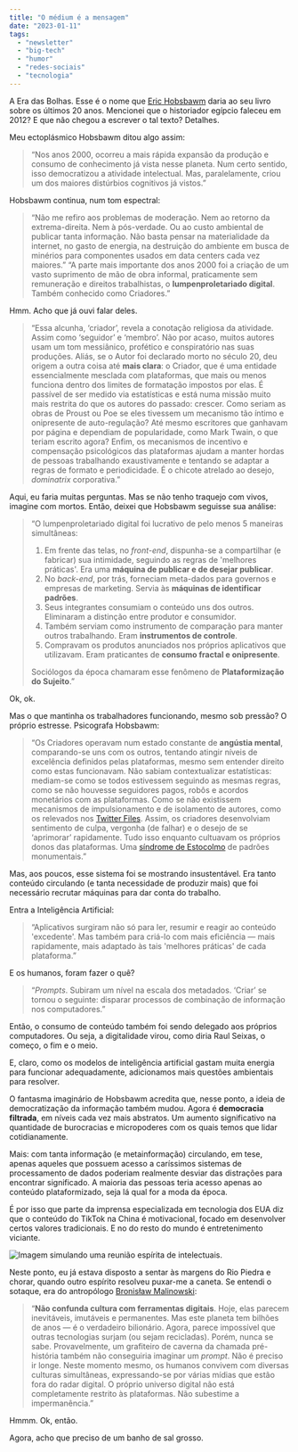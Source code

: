 ```yaml
---
title: "O médium é a mensagem"
date: "2023-01-11"
tags: 
  - "newsletter"
  - "big-tech"
  - "humor"
  - "redes-sociais"
  - "tecnologia"
---
```


A Era das Bolhas. Esse é o nome que [Eric Hobsbawm](https://pt.wikipedia.org/wiki/Eric_Hobsbawm) daria ao seu livro sobre os últimos 20 anos. Mencionei que o historiador egípcio faleceu em 2012? E que não chegou a escrever o tal texto? Detalhes.

Meu ectoplásmico Hobsbawm ditou algo assim:

> “Nos anos 2000, ocorreu a mais rápida expansão da produção e consumo de conhecimento já vista nesse planeta. Num certo sentido, isso democratizou a atividade intelectual. Mas, paralelamente, criou um dos maiores distúrbios cognitivos já vistos.”

Hobsbawm continua, num tom espectral:

> “Não me refiro aos problemas de moderação. Nem ao retorno da extrema-direita. Nem à pós-verdade. Ou ao custo ambiental de publicar tanta informação. Não basta pensar na materialidade da internet, no gasto de energia, na destruição do ambiente em busca de minérios para componentes usados em data centers cada vez maiores.” “A parte mais importante dos anos 2000 foi a criação de um vasto suprimento de mão de obra informal, praticamente sem remuneração e direitos trabalhistas, o **lumpenproletariado digital**. Também conhecido como Criadores.”

Hmm. Acho que já ouvi falar deles.

> “Essa alcunha, ‘criador’, revela a conotação religiosa da atividade. Assim como ‘seguidor’ e ‘membro’. Não por acaso, muitos autores usam um tom messiânico, profético e conspiratório nas suas produções. Aliás, se o Autor foi declarado morto no século 20, deu origem a outra coisa até **mais clara**: o Criador, que é uma entidade essencialmente mesclada com plataformas, que mais ou menos funciona dentro dos limites de formatação impostos por elas. É passível de ser medido via estatísticas e está numa missão muito mais restrita do que os autores do passado: crescer. Como seriam as obras de Proust ou Poe se eles tivessem um mecanismo tão íntimo e onipresente de auto-regulação? Até mesmo escritores que ganhavam por página e dependiam de popularidade, como Mark Twain, o que teriam escrito agora? Enfim, os mecanismos de incentivo e compensação psicológicos das plataformas ajudam a manter hordas de pessoas trabalhando exaustivamente e tentando se adaptar a regras de formato e periodicidade. É o chicote atrelado ao desejo, _dominatrix_ corporativa.”

Aqui, eu faria muitas perguntas. Mas se não tenho traquejo com vivos, imagine com mortos. Então, deixei que Hobsbawm seguisse sua análise:

> “O lumpenproletariado digital foi lucrativo de pelo menos 5 maneiras simultâneas:
> 
> 1. Em frente das telas, no _front-end_, dispunha-se a compartilhar (e fabricar) sua intimidade, seguindo as regras de 'melhores práticas'. Era uma **máquina de publicar e de desejar publicar**.
> 2. No _back-end_, por trás, forneciam meta-dados para governos e empresas de marketing. Servia às **máquinas de identificar padrões**.
> 3. Seus integrantes consumiam o conteúdo uns dos outros. Eliminaram a distinção entre produtor e consumidor.
> 4. Também serviam como instrumento de comparação para manter outros trabalhando. Eram **instrumentos de controle**.
> 5. Compravam os produtos anunciados nos próprios aplicativos que utilizavam. Eram praticantes de **consumo fractal e onipresente**.
> 
> Sociólogos da época chamaram esse fenômeno de **Plataformização do Sujeito**.”

Ok, ok.

Mas o que mantinha os trabalhadores funcionando, mesmo sob pressão? O próprio estresse. Psicografa Hobsbawm:

> “Os Criadores operavam num estado constante de **angústia mental**, comparando-se uns com os outros, tentando atingir níveis de excelência definidos pelas plataformas, mesmo sem entender direito como estas funcionavam. Não sabiam contextualizar estatísticas: mediam-se como se todos estivessem seguindo as mesmas regras, como se não houvesse seguidores pagos, robôs e acordos monetários com as plataformas. Como se não existissem mecanismos de impulsionamento e de isolamento de autores, como os relevados nos [Twitter Files](https://en.wikipedia.org/wiki/Twitter_Files). Assim, os criadores desenvolviam sentimento de culpa, vergonha (de falhar) e o desejo de se ‘aprimorar’ rapidamente. Tudo isso enquanto cultuavam os próprios donos das plataformas. Uma [síndrome de Estocolmo](https://pt.wikipedia.org/wiki/S%C3%ADndrome_de_Estocolmo) de padrões monumentais.”

Mas, aos poucos, esse sistema foi se mostrando insustentável. Era tanto conteúdo circulando (e tanta necessidade de produzir mais) que foi necessário recrutar máquinas para dar conta do trabalho.

Entra a Inteligência Artificial:

> “Aplicativos surgiram não só para ler, resumir e reagir ao conteúdo 'excedente'. Mas também para criá-lo com mais eficiência — mais rapidamente, mais adaptado às tais 'melhores práticas' de cada plataforma.”

E os humanos, foram fazer o quê?

> “_Prompts_. Subiram um nível na escala dos metadados. ‘Criar’ se tornou o seguinte: disparar processos de combinação de informação nos computadores.”

Então, o consumo de conteúdo também foi sendo delegado aos próprios computadores. Ou seja, a digitalidade virou, como diria Raul Seixas, o começo, o fim e o meio.

E, claro, como os modelos de inteligência artificial gastam muita energia para funcionar adequadamente, adicionamos mais questões ambientais para resolver.

O fantasma imaginário de Hobsbawm acredita que, nesse ponto, a ideia de democratização da informação também mudou. Agora é **democracia filtrada**, em níveis cada vez mais abstratos. Um aumento significativo na quantidade de burocracias e micropoderes com os quais temos que lidar cotidianamente.

Mais: com tanta informação (e metainformação) circulando, em tese, apenas aqueles que possuem acesso a caríssimos sistemas de processamento de dados poderiam realmente desviar das distrações para encontrar significado. A maioria das pessoas teria acesso apenas ao conteúdo plataformizado, seja lá qual for a moda da época.

É por isso que parte da imprensa especializada em tecnologia dos EUA diz que o conteúdo do TikTok na China é motivacional, focado em desenvolver certos valores tradicionais. E no do resto do mundo é entretenimento viciante.

![Imagem simulando uma reunião espírita de intelectuais.](https://eduf.me/wp-content/uploads/2023/01/hobsbawm02-326x261.webp)

Neste ponto, eu já estava disposto a sentar às margens do Rio Piedra e chorar, quando outro espírito resolveu puxar-me a caneta. Se entendi o sotaque, era do antropólogo [Bronisław Malinowski](https://en.wikipedia.org/wiki/Bronis%C5%82aw_Malinowski):

> “**Não confunda cultura com ferramentas digitais**. Hoje, elas parecem inevitáveis, imutáveis e permanentes. Mas este planeta tem bilhões de anos — é o verdadeiro bilionário. Agora, parece impossível que outras tecnologias surjam (ou sejam recicladas). Porém, nunca se sabe. Provavelmente, um grafiteiro de caverna da chamada pré-história também não conseguiria imaginar um _prompt_. Não é preciso ir longe. Neste momento mesmo, os humanos convivem com diversas culturas simultâneas, expressando-se por várias mídias que estão fora do radar digital. O próprio universo digital não está completamente restrito às plataformas. Não subestime a impermanência.”

Hmmm. Ok, então.

Agora, acho que preciso de um banho de sal grosso.
